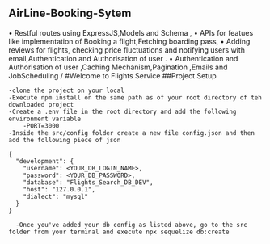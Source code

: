 ## AirLine-Booking-Sytem
• Restful routes using ExpressJS,Models and Schema , • APIs for featues like implementation of Booking a flight,Fetching boarding pass, • Adding reviews for flights, checking price fluctuations and notifying users with email,Authentication and Authorisation of user . • Authentication and Authorisation of user ,Caching Mechanism,Pagination ,Emails and JobScheduling
/
#Welcome to Flights Service
##Project Setup

    -clone the project on your local
    -Execute npm install on the same path as of your root directory of teh downloaded project
    -Create a .env file in the root directory and add the following environment variable
        -PORT=3000
    -Inside the src/config folder create a new file config.json and then add the following piece of json
```
{
  "development": {
    "username": <YOUR_DB_LOGIN_NAME>,
    "password": <YOUR_DB_PASSWORD>,
    "database": "Flights_Search_DB_DEV",
    "host": "127.0.0.1",
    "dialect": "mysql"
  }
}
```
  ```
    -Once you've added your db config as listed above, go to the src folder from your terminal and execute npx sequelize db:create
```